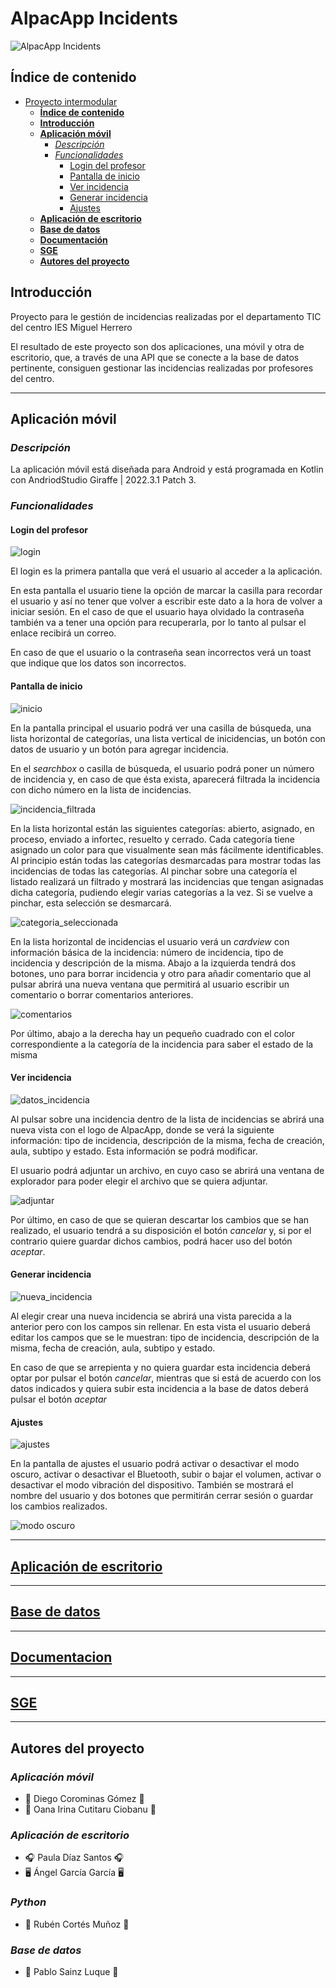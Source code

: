 # AlpacApp Incidents

![AlpacApp Incidents](https://github.com/Kangelx/AplicacionMovil-Proyecto-2024-2025/assets/92816033/19ea4930-cdb6-41e9-ae77-a4d0a5e7b101)

## **Índice de contenido**
- [Proyecto intermodular](#proyecto-intermodular)
  - [**Índice de contenido**](#índice-de-contenido)
  - [**Introducción**](#introducción)
  - [**Aplicación móvil**](#aplicación-móvil)
    - [*Descripción*](#descripción)
    - [*Funcionalidades*](#funcionalidades)
      - [Login del profesor](#login-del-profesor)
      - [Pantalla de inicio](#pantalla-de-inicio)
      - [Ver incidencia](#ver-incidencia)
      - [Generar incidencia](#generar-incidencia)
      - [Ajustes](#ajustes)
  - [**Aplicación de escritorio**](#aplicación-de-escritorio)
  - [**Base de datos**](#base-de-datos)
  - [**Documentación**](#documentación)
  - [**SGE**](#sge)
  - [**Autores del proyecto**](#autores-del-proyecto)


## **Introducción**

Proyecto para le gestión de incidencias realizadas por el departamento TIC del centro IES Miguel Herrero

El resultado de este proyecto son dos aplicaciones, una móvil y otra de escritorio, que, a través de una API que se conecte a la base de datos pertinente, consiguen gestionar las incidencias realizadas por profesores del centro.

---

## **Aplicación móvil**
### *Descripción*
La aplicación móvil está diseñada para Android y está programada en Kotlin con AndriodStudio Giraffe | 2022.3.1 Patch 3.

### *Funcionalidades*
#### Login del profesor

![login](https://github.com/Kangelx/AplicacionMovil-Proyecto-2024-2025/assets/92816033/2fe0a7cc-4fa4-4d42-84d1-e92f52aab6b9)


El login es la primera pantalla que verá el usuario al acceder a la aplicación.

En esta pantalla el usuario tiene la opción de marcar la casilla para recordar el usuario y así no tener que volver a escribir este dato a la hora de volver a iniciar sesión. En el caso de que el usuario haya olvidado la contraseña también va a tener una opción para recuperarla, por lo tanto al pulsar el enlace recibirá un correo.



En caso de que el usuario o la contraseña sean incorrectos verá un toast que indique que los datos son incorrectos.



#### Pantalla de inicio

![inicio](https://github.com/Kangelx/AplicacionMovil-Proyecto-2024-2025/assets/92816033/ece3ceb1-f1c1-4606-88d1-b3104e838683)


En la pantalla principal el usuario podrá ver una casilla de búsqueda, una lista horizontal de categorías, una lista vertical de inicidencias, un botón con datos de usuario y un botón para agregar incidencia.

En el *searchbox* o casilla de búsqueda, el usuario podrá poner un número de incidencia y, en caso de que ésta exista, aparecerá filtrada la incidencia con dicho número en la lista de incidencias.

![incidencia_filtrada](https://github.com/Kangelx/AplicacionMovil-Proyecto-2024-2025/assets/92816033/a71d1cbd-e041-4430-bdcf-63beed7400d3)


En la lista horizontal están las siguientes categorías: abierto, asignado, en proceso, enviado a infortec, resuelto y cerrado. Cada categoría tiene asignado un color para que visualmente sean más fácilmente identificables. Al principio están todas las categorías desmarcadas para mostrar todas las incidencias de todas las categorías. Al pinchar sobre una categoría el listado realizará un filtrado y mostrará las incidencias que tengan asignadas dicha categoría, pudiendo elegir varias categorías a la vez. Si se vuelve a pinchar, esta selección se desmarcará.

![categoria_seleccionada](https://github.com/Kangelx/AplicacionMovil-Proyecto-2024-2025/assets/92816033/ead0d04f-e508-455d-b9a4-749151b8f51e)

En la lista horizontal de incidencias el usuario verá un *cardview* con información básica de la incidencia: número de incidencia, tipo de incidencia y descripción de la misma. Abajo a la izquierda tendrá dos botones, uno para borrar incidencia y otro para añadir comentario que al pulsar abrirá una nueva ventana que permitirá al usuario escribir un comentario o borrar comentarios anteriores.

![comentarios](https://github.com/Kangelx/AplicacionMovil-Proyecto-2024-2025/assets/92816033/769ffe6c-1be6-4fdb-a7b9-93845b91d9d6)

Por último, abajo a la derecha hay un pequeño cuadrado con el color correspondiente a la categoría de la incidencia para saber el estado de la misma

#### Ver incidencia
![datos_incidencia](https://github.com/Kangelx/AplicacionMovil-Proyecto-2024-2025/assets/92816033/8c5697fd-36c2-41fc-b068-b651f1bf4125)

Al pulsar sobre una incidencia dentro de la lista de incidencias se abrirá una nueva vista con el logo de AlpacApp, donde se verá la siguiente información: tipo de incidencia, descripción de la misma, fecha de creación, aula, subtipo y estado. Esta información se podrá modificar.

El usuario podrá adjuntar un archivo, en cuyo caso se abrirá una ventana de explorador para poder elegir el archivo que se quiera adjuntar.

![adjuntar](https://github.com/Kangelx/AplicacionMovil-Proyecto-2024-2025/assets/92816033/35c549f6-608d-443c-a58e-473c81642618)

Por último, en caso de que se quieran descartar los cambios que se han realizado, el usuario tendrá a su disposición el botón *cancelar* y, si por el contrario quiere guardar dichos cambios, podrá hacer uso del botón *aceptar*.

#### Generar incidencia
![nueva_incidencia](https://github.com/Kangelx/AplicacionMovil-Proyecto-2024-2025/assets/92816033/86711b23-9a50-4f5c-a682-66d3ae261a2f)

Al elegir crear una nueva incidencia se abrirá una vista parecida a la anterior pero con los campos sin rellenar. En esta vista el usuario deberá editar los campos que se le muestran: tipo de incidencia, descripción de la misma, fecha de creación, aula, subtipo y estado.

En caso de que se arrepienta y no quiera guardar esta incidencia deberá optar por pulsar el botón *cancelar*, mientras que si está de acuerdo con los datos indicados y quiera subir esta incidencia a la base de datos deberá pulsar el botón *aceptar*




#### Ajustes
![ajustes](https://github.com/Kangelx/AplicacionMovil-Proyecto-2024-2025/assets/92816033/7cfe9c80-53cc-47de-9dda-6f058cfa249f)


En la pantalla de ajustes el usuario podrá activar o desactivar el modo oscuro, activar o desactivar el Bluetooth, subir o bajar el volumen, activar o desactivar el modo vibración del dispositivo. También se mostrará el nombre del usuario y dos botones que permitirán cerrar sesión o guardar los cambios realizados.

![modo oscuro](https://github.com/Kangelx/AplicacionMovil-Proyecto-2024-2025/assets/92816033/021bad95-9b25-4a9a-8a2d-93e4212d8ae8)

---

## [Aplicación de escritorio](https://github.com/Kangelx/AplicacionEscritorio-Proyecto-2024-2025/blob/main/README.md "Aplicación de escritorio")

---

## [Base de datos](https://github.com/Kangelx/Base-de-datos-Proyecto-2024-2025/blob/main/README.md "Base de datos")

---

## [Documentacion](https://github.com/Kangelx/Documentacion-Proyecto-2024-2025 "Documentación")

---

## [SGE](https://github.com/Kangelx/SGE-Proyecto-2024/blob/main/README.md "SGE")

---

## **Autores del proyecto**
### *Aplicación móvil*
- :iphone: Diego Corominas Gómez :iphone:
- :llama: Oana Irina Cutitaru Ciobanu :llama:

### *Aplicación de escritorio*
- :headphones: Paula Díaz Santos :headphones:
- :desktop_computer: Ángel García García :desktop_computer:

### *Python*
- :snake: Rubén Cortés Muñoz :snake:

### *Base de datos*
- :file_folder: Pablo Sainz Luque :file_folder:
